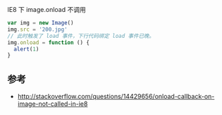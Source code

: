 IE8 下 image.onload 不调用

``` js
var img = new Image()
img.src = '200.jpg'
// 此时触发了 load 事件，下行代码绑定 load 事件已晚。
img.onload = function () {
  alert(1)
}
```

## 参考

- http://stackoverflow.com/questions/14429656/onload-callback-on-image-not-called-in-ie8
